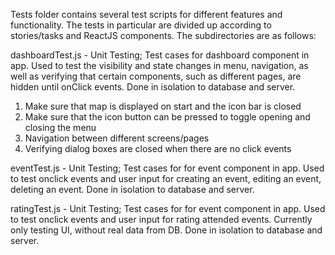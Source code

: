 Tests folder contains several test scripts for different features and functionality. The tests in particular are divided up according to stories/tasks and ReactJS components. The subdirectories are as follows:

dashboardTest.js - Unit Testing; Test cases for dashboard component in app. Used to test the visibility and state changes in menu, navigation, as well as verifying that certain components, such as different pages, are hidden until onClick events. Done in isolation to database and server.
1. Make sure that map is displayed on start and the icon bar is closed
2. Make sure that the icon button can be pressed to toggle opening and closing the menu
3. Navigation between different screens/pages
4. Verifying dialog boxes are closed when there are no click events

eventTest.js - Unit Testing; Test cases for for event component in app. Used to test onclick events and user input for creating an event, editing an event, deleting an event. Done in isolation to database and server.

ratingTest.js - Unit Testing; Test cases for for event component in app. Used to test onclick events and user input for rating attended events. Currently only testing UI, without real data from DB. Done in isolation to database and server.
